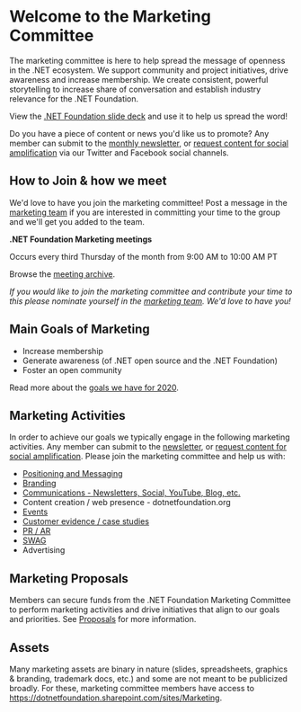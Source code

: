 # Welcome to the Marketing Committee
The marketing committee is here to help spread the message of openness in the .NET ecosystem. We support community and project initiatives, drive  awareness and increase membership. We create consistent, powerful storytelling to increase share of conversation and establish industry relevance for the .NET Foundation.   

View the [.NET Foundation slide deck](https://dotnetfoundation.sharepoint.com/:p:/s/Marketing/EbxGONyybLRMoe6MgPNUEi4BdDuEWNLmdfV_s8INO9nWTw?e=mImEov) and use it to help us spread the word!

Do you have a piece of content or news you'd like us to promote? Any member can submit to the [monthly newsletter](https://github.com/dotnet-foundation/newsletter), or [request content for social amplification](https://github.com/dotnet-foundation/content) via our Twitter and Facebook social channels. 

## How to Join & how we meet
We'd love to have you join the marketing committee! Post a message in the [marketing team](https://github.com/orgs/dotnet-foundation/teams/marketing) if you are interested in committing your time to the group and we'll get you added to the team. 

**.NET Foundation Marketing meetings**

Occurs every third Thursday of the month from 9:00 AM to 10:00 AM PT

Browse the [meeting archive](https://github.com/dotnet-foundation/wg-marketing/tree/master/Meetings).

*If you would like to join the marketing committee and contribute your time to this please nominate yourself in the [marketing team](https://github.com/orgs/dotnet-foundation/teams/marketing). We'd love to have you!*

## Main Goals of Marketing
- Increase membership
- Generate awareness (of .NET open source and the .NET Foundation)
- Foster an open community

Read more about the [goals we have for 2020](goals.md). 

## Marketing Activities 
In order to achieve our goals we typically engage in the following marketing activities. Any member can submit to the [newsletter](https://github.com/dotnet-foundation/newsletter), or [request content for social amplification](https://github.com/dotnet-foundation/content). Please join the marketing committee and help us with: 

- [Positioning and Messaging](https://dotnetfoundation.sharepoint.com/sites/Marketing/_layouts/15/WopiFrame.aspx?sourcedoc={f21f2c88-9fdf-4707-bac9-ca43d81f5f11}&action=edit&wd=target%28Marketing.one%7C9b89fc02-3076-476d-8b2b-ec1dbf5baffb%2FPositioning%20%20Messaging%7C50fb40de-99c6-41cd-94f8-2b62ccd1f5ed%2F%29&wdorigin=703)
- [Branding](https://dotnetfoundation.sharepoint.com/sites/Marketing/_layouts/15/WopiFrame.aspx?sourcedoc={f21f2c88-9fdf-4707-bac9-ca43d81f5f11}&action=edit&wd=target%28Branding.one%7Cce1c199c-1e16-477d-bcea-65855a11e3d0%2F%29&wdorigin=717)
- [Communications - Newsletters, Social, YouTube, Blog, etc.](https://dotnetfoundation.sharepoint.com/sites/Marketing/_layouts/15/WopiFrame.aspx?sourcedoc={f21f2c88-9fdf-4707-bac9-ca43d81f5f11}&action=edit&wd=target%28Communications.one%7Cfe1081b6-5aa2-4428-87e9-d5997417636a%2F%29&wdorigin=717) 
- Content creation / web presence - dotnetfoundation.org
- [Events](https://dotnetfoundation.sharepoint.com/sites/Marketing/_layouts/15/WopiFrame.aspx?sourcedoc={f21f2c88-9fdf-4707-bac9-ca43d81f5f11}&action=edit&wd=target%28Marketing.one%7C9b89fc02-3076-476d-8b2b-ec1dbf5baffb%2FEvents%7Cf8d50733-47fc-4435-a8e9-912360b0f001%2F%29&wdorigin=703) 
- [Customer evidence / case studies](https://dotnetfoundation.sharepoint.com/sites/Marketing/_layouts/15/WopiFrame.aspx?sourcedoc={f21f2c88-9fdf-4707-bac9-ca43d81f5f11}&action=edit&wd=target%28Marketing.one%7C9b89fc02-3076-476d-8b2b-ec1dbf5baffb%2FCustomer%20Stories%7Cfa90f8f7-4d16-43fa-9033-f4fd89d2f8d5%2F%29&wdorigin=703)
- [PR / AR](https://dotnetfoundation.sharepoint.com/sites/Marketing/_layouts/15/WopiFrame.aspx?sourcedoc={f21f2c88-9fdf-4707-bac9-ca43d81f5f11}&action=edit&wd=target%28Marketing.one%7C9b89fc02-3076-476d-8b2b-ec1dbf5baffb%2FStorytelling%20%5C%2F%20PR%7C4e7a535a-d26f-4516-8989-1644e56b5526%2F%29&wdorigin=703)
- [SWAG](https://stores.kotisdesign.com/dotnetfoundation/)
- Advertising

## Marketing Proposals
Members can secure funds from the .NET Foundation Marketing Committee to perform marketing activities and drive initiatives that align to our goals and priorities. See [Proposals](proposals.md) for more information. 


## Assets 
Many marketing assets are binary in nature (slides, spreadsheets, graphics & branding, trademark docs, etc.) and some are not meant to be publicized broadly. For these, marketing committee members have access to https://dotnetfoundation.sharepoint.com/sites/Marketing.
